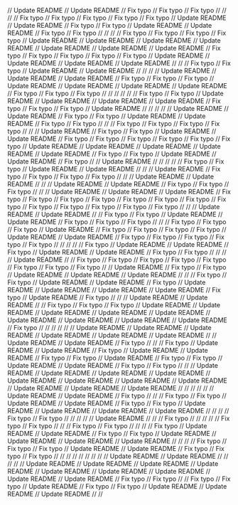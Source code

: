 // Update README
// Update README
// Fix typo
// Fix typo
// Fix typo
// 
// 
// 
// Fix typo
// Fix typo
// Fix typo
// Fix typo
// Fix typo
// Update README
// Update README
// Fix typo
// Fix typo
// Update README
// Update README
// Fix typo
// Fix typo
// 
// 
// 
// Fix typo
// Fix typo
// Fix typo
// Fix typo
// Update README
// Update README
// Update README
// Update README
// Update README
// Update README
// Update README
// Fix typo
// Fix typo
// Fix typo
// Fix typo
// Fix typo
// Update README
// Update README
// Update README
// Update README
// 
// 
// Fix typo
// Fix typo
// Update README
// Update README
// 
// 
// 
// Update README
// Update README
// Update README
// Fix typo
// Fix typo
// Fix typo
// Update README
// Update README
// Update README
// Update README
// Fix typo
// Fix typo
// Fix typo
// 
// 
// 
// 
// 
// Fix typo
// Fix typo
// Update README
// Update README
// Update README
// Update README
// Fix typo
// Fix typo
// Fix typo
// Update README
// 
// 
// 
// 
// Update README
// Update README
// Fix typo
// Fix typo
// Update README
// Update README
// Fix typo
// Fix typo
// 
// 
// Fix typo
// Fix typo
// Fix typo
// Fix typo
// 
// 
// Update README
// Fix typo
// Fix typo
// Update README
// Update README
// Fix typo
// Fix typo
// Fix typo
// Fix typo
// Fix typo
// Fix typo
// Update README
// Update README
// Update README
// Update README
// Update README
// Fix typo
// Fix typo
// Update README
// Update README
// Fix typo
// 
// Update README
// 
// 
// 
// 
// Fix typo
// Fix typo
// Update README
// Update README
// 
// 
// Update README
// Fix typo
// Fix typo
// Fix typo
// Fix typo
// 
// 
// Update README
// Update README
// 
// 
// Update README
// Update README
// Fix typo
// Fix typo
// Fix typo
// 
// 
// Update README
// Update README
// Update README
// Fix typo
// Fix typo
// Fix typo
// Fix typo
// Fix typo
// Fix typo
// Fix typo
// Fix typo
// Fix typo
// Fix typo
// Fix typo
// Fix typo
// Fix typo
// 
// 
// Update README
// Update README
// 
// Fix typo
// Fix typo
// Update README
// Update README
// Fix typo
// Fix typo
// Fix typo
// 
// 
// Fix typo
// Fix typo
// Fix typo
// Update README
// Fix typo
// Fix typo
// Fix typo
// Fix typo
// Update README
// Update README
// Fix typo
// Fix typo
// Fix typo
// Fix typo
// Fix typo
// 
// 
// 
// 
// Fix typo
// Update README
// Update README
// Fix typo
// Update README
// Update README
// Fix typo
// Fix typo
// 
// 
// 
// Update README
// 
// Fix typo
// Fix typo
// Fix typo
// Fix typo
// Fix typo
// Fix typo
// Fix typo
// Fix typo
// 
// Update README
// Fix typo
// Fix typo
// Update README
// Update README
// Update README
// 
// 
// Fix typo
// Fix typo
// Update README
// Update README
// Fix typo
// Update README
// Update README
// Update README
// Update README
// Fix typo
// Update README
// Fix typo
// 
// 
// Update README
// Update README
// 
// Fix typo
// Fix typo
// Fix typo
// Update README
// Update README
// Update README
// Update README
// Update README
// Update README
// Update README
// Update README
// Update README
// Fix typo
// 
// 
// 
// 
// 
// Update README
// Update README
// Update README
// Update README
// Update README
// Update README
// 
// Update README
// Update README
// Fix typo
// 
// 
// Fix typo
// Update README
// Update README
// Fix typo
// Update README
// Update README
// Fix typo
// Fix typo
// Update README
// Fix typo
// Fix typo
// Update README
// Update README
// Fix typo
// Fix typo
// 
// 
// Update README
// Update README
// Update README
// Update README
// Update README
// Update README
// Update README
// Update README
// Update README
// Update README
// Update README
// 
// 
// 
// 
// 
// Update README
// Update README
// Fix typo
// 
// 
// Fix typo
// Fix typo
// Update README
// Update README
// Fix typo
// Fix typo
// Update README
// Update README
// Update README
// Update README
// 
// 
// 
// Fix typo
// Fix typo
// 
// 
// 
// 
// Update README
// 
// 
// Fix typo
// 
// 
// 
// 
// Fix typo
// Fix typo
// 
// 
// Fix typo
// Fix typo
// 
// 
// 
// Fix typo
// Update README
// Update README
// Fix typo
// Fix typo
// Update README
// Update README
// Update README
// Update README
// 
// 
// 
// Fix typo
// Fix typo
// Fix typo
// Update README
// Update README
// Fix typo
// Fix typo
// Fix typo
// 
// 
// 
// 
// 
// 
// 
// 
// Update README
// Update README
// 
// 
// 
// 
// Update README
// Update README
// Update README
// Update README
// Update README
// Update README
// Update README
// Update README
// Update README
// Fix typo
// Fix typo
// 
// Fix typo
// Fix typo
// Update README
// Fix typo
// Fix typo
// Update README
// Update README
// Update README
// 
// 
